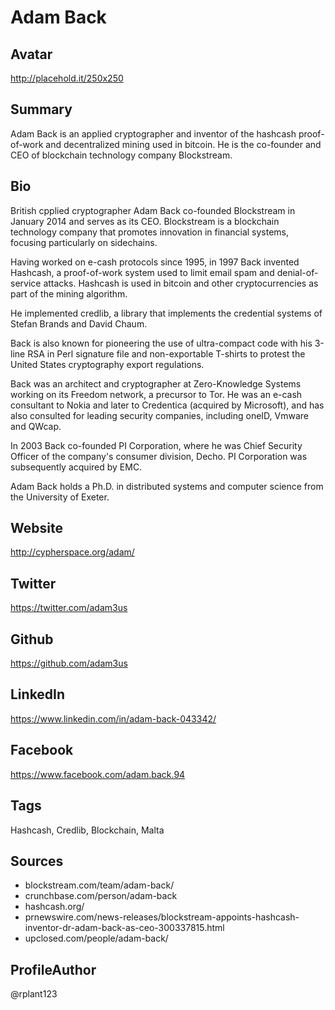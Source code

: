 # Adam Back

## Avatar
http://placehold.it/250x250

## Summary
Adam Back is an applied cryptographer and inventor of the hashcash proof-of-work and decentralized mining used in bitcoin. He is the co-founder and CEO of blockchain technology company Blockstream.

## Bio
British cpplied cryptographer Adam Back co-founded Blockstream in January 2014 and serves as its CEO. Blockstream is a blockchain technology company that promotes innovation in financial systems, focusing particularly on sidechains. 

Having worked on e-cash protocols since 1995, in 1997 Back invented Hashcash, a proof-of-work system used to limit email spam and denial-of-service attacks. Hashcash is used in bitcoin and other cryptocurrencies as part of the mining algorithm.

He implemented credlib, a library that implements the credential systems of Stefan Brands and David Chaum. 

Back is also known for pioneering the use of ultra-compact code with his 3-line RSA in Perl signature file and non-exportable T-shirts to protest the United States cryptography export regulations.

Back was an architect and cryptographer at Zero-Knowledge Systems working on its Freedom network, a precursor to Tor. He was an e-cash consultant to Nokia and later to Credentica (acquired by Microsoft), and has also consulted for leading security companies, including oneID, Vmware and QWcap. 

In 2003 Back co-founded PI Corporation, where he was Chief Security Officer of the company's consumer division, Decho. PI Corporation was subsequently acquired by EMC.

Adam Back holds a Ph.D. in distributed systems and computer science from the University of Exeter.

## Website
http://cypherspace.org/adam/

## Twitter
https://twitter.com/adam3us

## Github
https://github.com/adam3us

## LinkedIn
https://www.linkedin.com/in/adam-back-043342/

## Facebook
https://www.facebook.com/adam.back.94

## Tags
Hashcash, Credlib, Blockchain, Malta

## Sources
- blockstream.com/team/adam-back/ 
- crunchbase.com/person/adam-back
- hashcash.org/
- prnewswire.com/news-releases/blockstream-appoints-hashcash-inventor-dr-adam-back-as-ceo-300337815.html 
- upclosed.com/people/adam-back/ 

## ProfileAuthor
@rplant123
